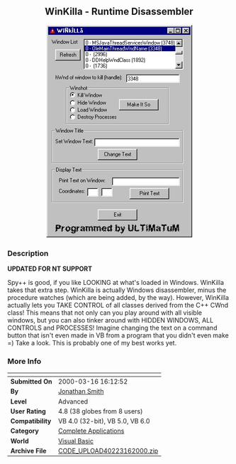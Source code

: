 ﻿<div align="center">

## WinKilla \- Runtime Disassembler

<img src="PIC20003151754114988.jpg">
</div>

### Description

**UPDATED FOR NT SUPPORT**

Spy++ is good, if you like LOOKING at what's loaded in Windows. WinKilla takes that extra step. WinKilla is actually Windows disassembler, minus the procedure watches (which are being added, by the way). However, WinKilla actually lets you TAKE CONTROL of all classes derived from the C++ CWnd class! This means that not only can you play around with all visible windows, but you can also tinker around with HIDDEN WINDOWS, ALL CONTROLS and PROCESSES! Imagine changing the text on a command button that isn't even made in VB from a program that you didn't even make =) Take a look. This is probably one of my best works yet.
 
### More Info
 


<span>             |<span>
---                |---
**Submitted On**   |2000-03-16 16:12:52
**By**             |[Jonathan Smith](https://github.com/Planet-Source-Code/PSCIndex/blob/master/ByAuthor/jonathan-smith.md)
**Level**          |Advanced
**User Rating**    |4.8 (38 globes from 8 users)
**Compatibility**  |VB 4\.0 \(32\-bit\), VB 5\.0, VB 6\.0
**Category**       |[Complete Applications](https://github.com/Planet-Source-Code/PSCIndex/blob/master/ByCategory/complete-applications__1-27.md)
**World**          |[Visual Basic](https://github.com/Planet-Source-Code/PSCIndex/blob/master/ByWorld/visual-basic.md)
**Archive File**   |[CODE\_UPLOAD40223162000\.zip](https://github.com/Planet-Source-Code/jonathan-smith-winkilla-runtime-disassembler__1-6621/archive/master.zip)








